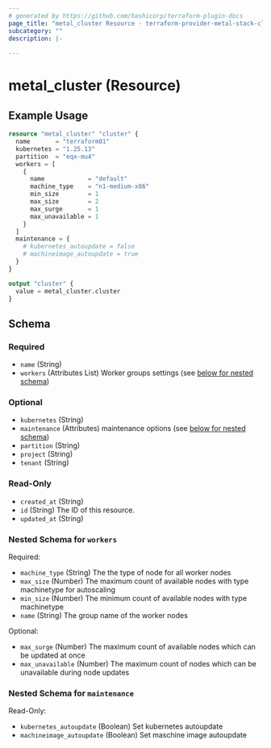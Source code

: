 ```yaml
---
# generated by https://github.com/hashicorp/terraform-plugin-docs
page_title: "metal_cluster Resource - terraform-provider-metal-stack-cloud"
subcategory: ""
description: |-
  
---
```


# metal_cluster (Resource)



## Example Usage

```terraform
resource "metal_cluster" "cluster" {
  name       = "terraform01"
  kubernetes = "1.25.13"
  partition  = "eqx-mu4"
  workers = [
    {
      name            = "default"
      machine_type    = "n1-medium-x86"
      min_size        = 1
      max_size        = 2
      max_surge       = 1
      max_unavailable = 1
    }
  ]
  maintenance = {
    # kubernetes_autoupdate = false
    # machineimage_autoupdate = true
  }
}

output "cluster" {
  value = metal_cluster.cluster
}
```

<!-- schema generated by tfplugindocs -->
## Schema

### Required

- `name` (String)
- `workers` (Attributes List) Worker groups settings (see [below for nested schema](#nestedatt--workers))

### Optional

- `kubernetes` (String)
- `maintenance` (Attributes) maintenance options (see [below for nested schema](#nestedatt--maintenance))
- `partition` (String)
- `project` (String)
- `tenant` (String)

### Read-Only

- `created_at` (String)
- `id` (String) The ID of this resource.
- `updated_at` (String)

<a id="nestedatt--workers"></a>
### Nested Schema for `workers`

Required:

- `machine_type` (String) The the type of node for all worker nodes
- `max_size` (Number) The maximum count of available nodes with type machinetype for autoscaling
- `min_size` (Number) The minimum count of available nodes with type machinetype
- `name` (String) The group name of the worker nodes

Optional:

- `max_surge` (Number) The maximum count of available nodes which can be updated at once
- `max_unavailable` (Number) The maximum count of nodes which can be unavailable during node updates


<a id="nestedatt--maintenance"></a>
### Nested Schema for `maintenance`

Read-Only:

- `kubernetes_autoupdate` (Boolean) Set kubernetes autoupdate
- `machineimage_autoupdate` (Boolean) Set maschine image autoupdate
